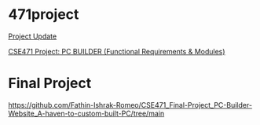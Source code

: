 # 471project
[Project Update](https://docs.google.com/document/d/1OEoK57gtPpma_MRxoraYAccXEDAH7i29aArvnmzzoOM/edit?tab=t.0)

[CSE471 Project: PC BUILDER (Functional Requirements & Modules)](https://docs.google.com/document/d/1fe_BSanwvivH4ADIJ__62nDFq2ZuJljf7e2zTpepad8/edit?tab=t.0)


# Final Project
https://github.com/Fathin-Ishrak-Romeo/CSE471_Final-Project_PC-Builder-Website_A-haven-to-custom-built-PC/tree/main
